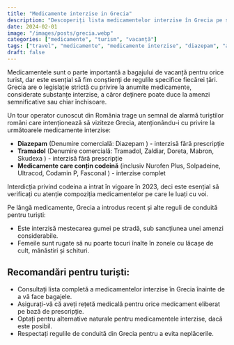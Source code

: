 ```yaml
---
title: "Medicamente interzise in Grecia"
description: "Descoperiți lista medicamentelor interzise în Grecia pe site-ul Farmacistul Familiei, oferind informații esențiale pentru a asigura conformitatea cu reglementările locale."
date: 2024-02-01
image: "/images/posts/grecia.webp"
categories: ["medicamente", "turism", "vacanță"]
tags: ["travel", "medicamente", "medicamente interzise", "diazepam", "algocalmin", "nurofen", "sirop tuse"]
draft: false
---
```


Medicamentele sunt o parte importantă a bagajului de vacanță pentru orice turist, dar este esențial să fim conștienți de regulile specifice fiecărei țări. Grecia are o legislație strictă cu privire la anumite medicamente, considerate substanțe interzise, a căror deținere poate duce la amenzi semnificative sau chiar închisoare.

Un tour operator cunoscut din România trage un semnal de alarmă turiștilor români care intenționează să viziteze Grecia, atenționându-i cu privire la următoarele medicamente interzise:

- **Diazepam** (Denumire comercială: Diazepam ) - interzisă fără prescripție
- **Tramadol** (Denumire comercială: Tramadol, Zaldiar, Doreta, Mabron, Skudexa ) - interzisă fără prescripție
- **Medicamente care conțin codeină** (inclusiv Nurofen Plus, Solpadeine, Ultracod, Codamin P, Fasconal ) - interzise complet

Interdicția privind codeina a intrat în vigoare în 2023, deci este esențial să verificați cu atenție compoziția medicamentelor pe care le luați cu voi.

Pe lângă medicamente, Grecia a introdus recent și alte reguli de conduită pentru turiști:

- Este interzisă mestecarea gumei pe stradă, sub sancțiunea unei amenzi considerabile.
- Femeile sunt rugate să nu poarte tocuri înalte în zonele cu lăcașe de cult, mănăstiri și schituri.

## Recomandări pentru turiști:

- Consultați lista completă a medicamentelor interzise în Grecia înainte de a vă face bagajele.
- Asigurați-vă că aveți rețetă medicală pentru orice medicament eliberat pe bază de prescripție.
- Optați pentru alternative naturale pentru medicamentele interzise, dacă este posibil.
- Respectați regulile de conduită din Grecia pentru a evita neplăcerile.
